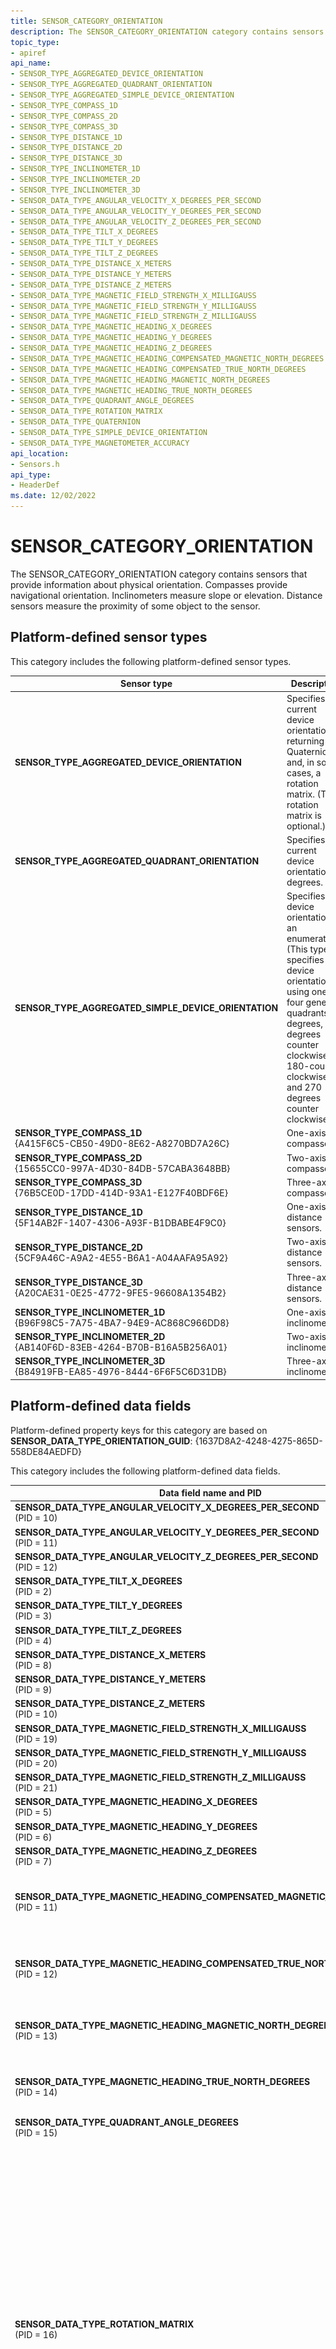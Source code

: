 ```yaml
---
title: SENSOR_CATEGORY_ORIENTATION
description: The SENSOR_CATEGORY_ORIENTATION category contains sensors that provide information about physical orientation.
topic_type:
- apiref
api_name:
- SENSOR_TYPE_AGGREGATED_DEVICE_ORIENTATION
- SENSOR_TYPE_AGGREGATED_QUADRANT_ORIENTATION
- SENSOR_TYPE_AGGREGATED_SIMPLE_DEVICE_ORIENTATION
- SENSOR_TYPE_COMPASS_1D
- SENSOR_TYPE_COMPASS_2D
- SENSOR_TYPE_COMPASS_3D
- SENSOR_TYPE_DISTANCE_1D
- SENSOR_TYPE_DISTANCE_2D
- SENSOR_TYPE_DISTANCE_3D
- SENSOR_TYPE_INCLINOMETER_1D
- SENSOR_TYPE_INCLINOMETER_2D
- SENSOR_TYPE_INCLINOMETER_3D
- SENSOR_DATA_TYPE_ANGULAR_VELOCITY_X_DEGREES_PER_SECOND
- SENSOR_DATA_TYPE_ANGULAR_VELOCITY_Y_DEGREES_PER_SECOND
- SENSOR_DATA_TYPE_ANGULAR_VELOCITY_Z_DEGREES_PER_SECOND
- SENSOR_DATA_TYPE_TILT_X_DEGREES
- SENSOR_DATA_TYPE_TILT_Y_DEGREES
- SENSOR_DATA_TYPE_TILT_Z_DEGREES
- SENSOR_DATA_TYPE_DISTANCE_X_METERS
- SENSOR_DATA_TYPE_DISTANCE_Y_METERS
- SENSOR_DATA_TYPE_DISTANCE_Z_METERS
- SENSOR_DATA_TYPE_MAGNETIC_FIELD_STRENGTH_X_MILLIGAUSS
- SENSOR_DATA_TYPE_MAGNETIC_FIELD_STRENGTH_Y_MILLIGAUSS
- SENSOR_DATA_TYPE_MAGNETIC_FIELD_STRENGTH_Z_MILLIGAUSS
- SENSOR_DATA_TYPE_MAGNETIC_HEADING_X_DEGREES
- SENSOR_DATA_TYPE_MAGNETIC_HEADING_Y_DEGREES
- SENSOR_DATA_TYPE_MAGNETIC_HEADING_Z_DEGREES
- SENSOR_DATA_TYPE_MAGNETIC_HEADING_COMPENSATED_MAGNETIC_NORTH_DEGREES
- SENSOR_DATA_TYPE_MAGNETIC_HEADING_COMPENSATED_TRUE_NORTH_DEGREES
- SENSOR_DATA_TYPE_MAGNETIC_HEADING_MAGNETIC_NORTH_DEGREES
- SENSOR_DATA_TYPE_MAGNETIC_HEADING_TRUE_NORTH_DEGREES
- SENSOR_DATA_TYPE_QUADRANT_ANGLE_DEGREES
- SENSOR_DATA_TYPE_ROTATION_MATRIX
- SENSOR_DATA_TYPE_QUATERNION
- SENSOR_DATA_TYPE_SIMPLE_DEVICE_ORIENTATION
- SENSOR_DATA_TYPE_MAGNETOMETER_ACCURACY
api_location:
- Sensors.h
api_type:
- HeaderDef
ms.date: 12/02/2022
---
```


# SENSOR_CATEGORY_ORIENTATION

The SENSOR_CATEGORY_ORIENTATION category contains sensors that provide information about physical orientation. Compasses provide navigational orientation. Inclinometers measure slope or elevation. Distance sensors measure the proximity of some object to the sensor.

## Platform-defined sensor types

This category includes the following platform-defined sensor types.

| Sensor type | Description |
|---|---|
| **SENSOR_TYPE_AGGREGATED_DEVICE_ORIENTATION** | Specifies the current device orientation by returning a Quaternion and, in some cases, a rotation matrix. (The rotation matrix is optional.) |
| **SENSOR_TYPE_AGGREGATED_QUADRANT_ORIENTATION** | Specifies the current device orientation in degrees. |
| **SENSOR_TYPE_AGGREGATED_SIMPLE_DEVICE_ORIENTATION** | Specifies the device orientation as an enumeration. (This type specifies the device orientation using one of four general quadrants: 0 degrees, 90 degrees counter clockwise, 180-counter clockwise, and 270 degrees counter clockwise.) |
| **SENSOR_TYPE_COMPASS_1D**</br>{A415F6C5-CB50-49D0-8E62-A8270BD7A26C} | One-axis compasses. |
| **SENSOR_TYPE_COMPASS_2D**</br>{15655CC0-997A-4D30-84DB-57CABA3648BB} | Two-axis compasses. |
| **SENSOR_TYPE_COMPASS_3D**</br>{76B5CE0D-17DD-414D-93A1-E127F40BDF6E} | Three-axis compasses. |
| **SENSOR_TYPE_DISTANCE_1D**</br>{5F14AB2F-1407-4306-A93F-B1DBABE4F9C0} | One-axis distance sensors. |
| **SENSOR_TYPE_DISTANCE_2D**</br>{5CF9A46C-A9A2-4E55-B6A1-A04AAFA95A92} | Two-axis distance sensors. |
| **SENSOR_TYPE_DISTANCE_3D**</br>{A20CAE31-0E25-4772-9FE5-96608A1354B2} | Three-axis distance sensors. |
| **SENSOR_TYPE_INCLINOMETER_1D**</br>{B96F98C5-7A75-4BA7-94E9-AC868C966DD8} | One-axis inclinometers. |
| **SENSOR_TYPE_INCLINOMETER_2D**</br>{AB140F6D-83EB-4264-B70B-B16A5B256A01} | Two-axis inclinometers. |
| **SENSOR_TYPE_INCLINOMETER_3D**</br>{B84919FB-EA85-4976-8444-6F6F5C6D31DB} | Three-axis inclinometers. |

## Platform-defined data fields

Platform-defined property keys for this category are based on **SENSOR_DATA_TYPE_ORIENTATION_GUID**: {1637D8A2-4248-4275-865D-558DE84AEDFD}

This category includes the following platform-defined data fields.

| Data field name and PID | Type | Description |
|---|---|---|
| **SENSOR_DATA_TYPE_ANGULAR_VELOCITY_X_DEGREES_PER_SECOND**</br>(PID = 10) | **VT_R8** | Gyrometer x-axis velocity, in degrees per second. |
| **SENSOR_DATA_TYPE_ANGULAR_VELOCITY_Y_DEGREES_PER_SECOND**</br>(PID = 11) | **VT_R8** | Gyrometer y-axis velocity, in degrees per second. |
| **SENSOR_DATA_TYPE_ANGULAR_VELOCITY_Z_DEGREES_PER_SECOND**</br>(PID = 12) | **VT_R8** | Gyrometer z-axis velocity, in degrees per second. |
| **SENSOR_DATA_TYPE_TILT_X_DEGREES**</br>(PID = 2) | **VT_R4** | Inclinometer x-axis angle, in degrees. |
| **SENSOR_DATA_TYPE_TILT_Y_DEGREES**</br>(PID = 3) | **VT_R4** | Inclinometer y-axis angle, in degrees. |
| **SENSOR_DATA_TYPE_TILT_Z_DEGREES**</br>(PID = 4) | **VT_R4** | Inclinometer z-axis angle, in degrees. |
| **SENSOR_DATA_TYPE_DISTANCE_X_METERS**</br>(PID = 8) | **VT_R4** | X-axis distance, in meters. |
| **SENSOR_DATA_TYPE_DISTANCE_Y_METERS**</br>(PID = 9) | **VT_R4** | Y-axis distance, in meters. |
| **SENSOR_DATA_TYPE_DISTANCE_Z_METERS**</br>(PID = 10) | **VT_R4** | Z-axis distance, in meters. |
| **SENSOR_DATA_TYPE_MAGNETIC_FIELD_STRENGTH_X_MILLIGAUSS**</br>(PID = 19) | **VT_R8** | Magnetometer x-axis field strength, in milligauss. |
| **SENSOR_DATA_TYPE_MAGNETIC_FIELD_STRENGTH_Y_MILLIGAUSS**</br>(PID = 20) | **VT_R8** | Magnetometer y-axis field strength, in milligauss. |
| **SENSOR_DATA_TYPE_MAGNETIC_FIELD_STRENGTH_Z_MILLIGAUSS**</br>(PID = 21) | **VT_R8** | Magnetometer z-axis field strength, in milligauss. |
| **SENSOR_DATA_TYPE_MAGNETIC_HEADING_X_DEGREES**</br>(PID = 5) | **VT_R4** | Compass x-axis heading, in degrees. |
| **SENSOR_DATA_TYPE_MAGNETIC_HEADING_Y_DEGREES**</br>(PID = 6) | **VT_R4** | Compass y-axis heading, in degrees. |
| **SENSOR_DATA_TYPE_MAGNETIC_HEADING_Z_DEGREES**</br>(PID = 7) | **VT_R4** | Compass z-axis heading, in degrees. |
| **SENSOR_DATA_TYPE_MAGNETIC_HEADING_COMPENSATED_MAGNETIC_NORTH_DEGREES**</br>(PID = 11) | **VT_R8** | Compensated compass heading relative to magnetic North in degrees. This compensation causes the measurement of the heading angle to be represented as if a compass device is laying flat on level ground where the PC is located. |
| **SENSOR_DATA_TYPE_MAGNETIC_HEADING_COMPENSATED_TRUE_NORTH_DEGREES**</br>(PID = 12) | **VT_R8** | Compensated compass heading relative to true North in degrees. This compensation causes the measurement of the heading angle to be represented as if a compass device is laying flat on level ground where the PC is located. |
| **SENSOR_DATA_TYPE_MAGNETIC_HEADING_MAGNETIC_NORTH_DEGREES**</br>(PID = 13) | **VT_R8** | Uncompensated compass heading relative to magnetic North in degrees. The measurement of the heading angle is represented as measured on the plane that the compass device is installed relative to. |
| **SENSOR_DATA_TYPE_MAGNETIC_HEADING_TRUE_NORTH_DEGREES**</br>(PID = 14) | **VT_R8** | Uncompensated compass heading relative to true North in degrees. The measurement of the heading angle is represented as measured on the plane that the compass device is installed relative to. |
| **SENSOR_DATA_TYPE_QUADRANT_ANGLE_DEGREES**</br>(PID = 15) | **VT_R8** | Aggregated quadrant-orientation, in degrees. |
| **SENSOR_DATA_TYPE_ROTATION_MATRIX**</br>(PID = 16) | **VT_VECTOR\|VT_UI1** | Counted array representing the orientation of the device in 3D space as a 3x3 rotation matrix (VT_VECTOR\|VT_UI1).</br></br> Data for vector types is always serialized as VT_UI1 (an array of unsigned, 1-byte characters). This data field must contain each value as a single-precision float (VT_R4).</br></br> This array is expressed as a matrix:</br>![rotation matrix](images/sensor-data-type-rotation-matrix.png)</br></br> These values are ordered in the rotation matrix data field array as follows:</br>M11,M12,M13,M21,M22,M23,M31,M32, M33Note that for devices implementing support for the in-box Windows 8 HID sensor class driver, this data field is optional. If only **SENSOR_DATA_TYPE_QUATERNION** is implemented, **SENSOR_DATA_TYPE_ROTATION_MATRIX** will be calculated and populated for each data report sent. Devices not using the in-box HID sensor class driver need to calculate and expose both **SENSOR_DATA_TYPE_QUATERNION** and **SENSOR_DATA_TYPE_ROTATION_MATRIX** sensor data fields. |
| **SENSOR_DATA_TYPE_QUATERNION**</br>(PID = 17) | **VT_VECTOR\|VT_UI1** | The x, y, z, w values of a quaternion representing the orientation of the device in 3D space. (VT_VECTOR\|VT_UI1).</br></br> Data for vector types is always serialized as VT_UI1 (an array of unsigned, 1-byte characters).</br></br>This data field must contain each value as a single-precision float (VT_R4).</br></br>The order of the values in this array is as follows: [x,y,z,w]</br></br>The W value of a quaternion is limited to [0,1] instead of the full [-1, 1].</br></br> All rotations must be stated in the forward direction (and not the reverse).</br></br>Note: The output of quaternion should be in normalized format. When quaternions are expressed in normalized format, the values will satisfy the following:</br>![quaternion formula](images/sensor-data-type-quaternion-formula.png) |
| **SENSOR_DATA_TYPE_SIMPLE_DEVICE_ORIENTATION**</br>(PID = 18) | **VT_UI4** | Aggregated device-orientation, specified as an enumeration. (The enumeration values correspond to one of four quadrants.) |
| **SENSOR_DATA_TYPE_MAGNETOMETER_ACCURACY**</br>(PID = 22) | **VT_I4** | Magnetometer accuracy reading, specified as an enumeration. |

## Requirements

| &nbsp; | &nbsp; |
|---|---|
| **Minimum supported client** | Windows 7 |
| **Minimum supported server** | None supported |
| **Header** | sensors.h |
